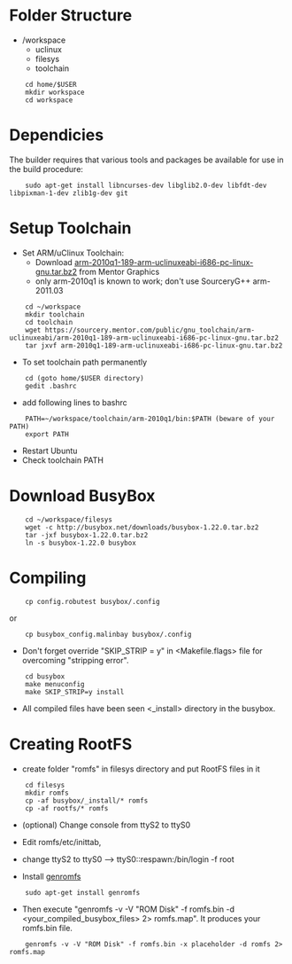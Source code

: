 Folder Structure
=========
* /workspace
  - uclinux
  - filesys
  - toolchain

```
	cd home/$USER
	mkdir workspace
	cd workspace
```
Dependicies
=========
The builder requires that various tools and packages be available for use in
the build procedure:
```
	sudo apt-get install libncurses-dev libglib2.0-dev libfdt-dev libpixman-1-dev zlib1g-dev git
```
Setup Toolchain
=========
* Set ARM/uClinux Toolchain:
  - Download [arm-2010q1-189-arm-uclinuxeabi-i686-pc-linux-gnu.tar.bz2](https://sourcery.mentor.com/public/gnu_toolchain/arm-uclinuxeabi/arm-2010q1-189-arm-uclinuxeabi-i686-pc-linux-gnu.tar.bz2) from Mentor Graphics
  - only arm-2010q1 is known to work; don't use SourceryG++ arm-2011.03
```
	cd ~/workspace
	mkdir toolchain
	cd toolchain
	wget https://sourcery.mentor.com/public/gnu_toolchain/arm-uclinuxeabi/arm-2010q1-189-arm-uclinuxeabi-i686-pc-linux-gnu.tar.bz2
	tar jxvf arm-2010q1-189-arm-uclinuxeabi-i686-pc-linux-gnu.tar.bz2
```
* To set toolchain path permanently
```
	cd (goto home/$USER directory)
	gedit .bashrc
```
* add following lines to bashrc
```
	PATH=~/workspace/toolchain/arm-2010q1/bin:$PATH (beware of your PATH)
	export PATH
```
* Restart Ubuntu
* Check toolchain PATH
 
Download BusyBox
=========
```
	cd ~/workspace/filesys
	wget -c http://busybox.net/downloads/busybox-1.22.0.tar.bz2
	tar -jxf busybox-1.22.0.tar.bz2
	ln -s busybox-1.22.0 busybox
```
Compiling
=========
```
	cp config.robutest busybox/.config
```
or
```
	cp busybox_config.malinbay busybox/.config
```

* Don't forget override "SKIP_STRIP = y" in <Makefile.flags> file for overcoming "stripping error".
```
	cd busybox
	make menuconfig
	make SKIP_STRIP=y install
```
* All compiled files have been seen <_install> directory in the busybox.

Creating RootFS
=========
* create folder "romfs" in filesys directory and put RootFS files in it
```
	cd filesys
	mkdir romfs
	cp -af busybox/_install/* romfs
	cp -af rootfs/* romfs
```
* (optional) Change console from ttyS2 to ttyS0
* Edit romfs/etc/inittab, 
* change ttyS2 to ttyS0 --> ttyS0::respawn:/bin/login -f root


* Install [genromfs](http://romfs.sourceforge.net/)
```
	sudo apt-get install genromfs
```
* Then execute "genromfs -v -V "ROM Disk" -f romfs.bin -d <your_compiled_busybox_files> 2> romfs.map". It produces your romfs.bin file.
```
	genromfs -v -V "ROM Disk" -f romfs.bin -x placeholder -d romfs 2> romfs.map
```
